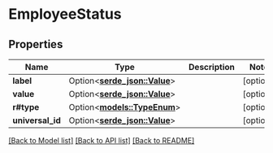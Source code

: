 # EmployeeStatus

## Properties

Name | Type | Description | Notes
------------ | ------------- | ------------- | -------------
**label** | Option<[**serde_json::Value**](.md)> |  | [optional]
**value** | Option<[**serde_json::Value**](.md)> |  | [optional]
**r#type** | Option<[**models::TypeEnum**](TypeEnum.md)> |  | [optional]
**universal_id** | Option<[**serde_json::Value**](.md)> |  | [optional]

[[Back to Model list]](../README.md#documentation-for-models) [[Back to API list]](../README.md#documentation-for-api-endpoints) [[Back to README]](../README.md)


